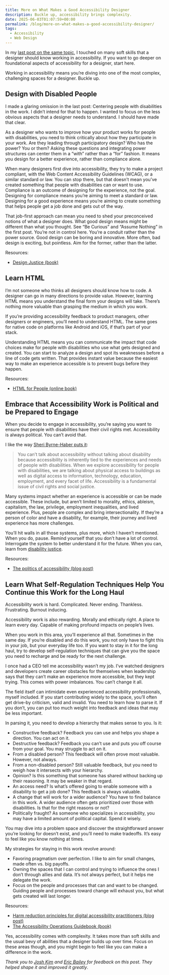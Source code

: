 ```yaml
---
title: More on What Makes a Good Accessibility Designer
description: Buckle up, accessibility brings complexity.
date: 2025-06-03T01:07:59+00:00
permalink: /blog/more-on-what-makes-a-good-accessibility-designer/
tags:
  - Accessibility
  - Web Design
---
```


In my [last post on the same topic](/blog/what-makes-a-good-accessibility-designer/), I touched on many soft skills that a designer should know working in accessibility. If you want to go deeper on foundational aspects of accessibility for a designer, start here.

Working in accessibility means you’re diving into one of the most complex, challenging spaces for a designer. Buckle up.

## Design with Disabled People

I made a glaring omission in the last post: Centering people with disabilities in the work. I didn’t intend for that to happen. I wanted to focus on the less obvious aspects that a designer needs to understand. I should have made that clear.

As a designer who wants to improve how your product works for people with disabilities, you need to think critically about how they participate in your work. Are they leading through participatory design? Who has the power? You or them? Asking these questions and integrating power structures can center them in a “with” rather than a “for” fashion. It means you design for a better experience, rather than compliance alone.

When many designers first dive into accessibility, they try to make a project compliant, with the Web Content Accessibility Guidelines (WCAG), or a similar standard or law. You can stop there, but that doesn’t mean you’ve created something that people with disabilities can or want to use. Compliance is an outcome of designing for the experience, not the goal. Designing for compliance means you’re aiming to meet a standard or law. Designing for a good experience means you’re aiming to create something that helps people get a job done and gets out of the way.

That job-first approach can mean you need to shed your preconceived notions of what a designer does. What good design means might be different than what you thought. See “Be Curious” and “Assume Nothing” in the first post. You’re not in control here. You’re a conduit rather than the power source. Good design can be boring and innovative. More often, bad design is exciting, but pointless. Aim for the former, rather than the latter.

Resources:

- [Design Justice (book)](https://mitpress.mit.edu/9780262043458/design-justice/)

## Learn HTML

I’m not someone who thinks all designers should know how to code. A designer can go in many directions to provide value. However, learning HTML means you understand the final form your designs will take. There’s nothing more valuable than grasping the medium in which you work.

If you’re providing accessibility feedback to product managers, other designers or engineers, you’ll need to understand HTML. The same goes for native code on platforms like Android and iOS, if that’s part of your stack.

Understanding HTML means you can communicate the impact that code choices make for people with disabilities who use what gets designed and created. You can start to analyze a design and spot its weaknesses before a line of code gets written. That provides instant value because the easiest way to make an experience accessible is to prevent bugs before they happen.

Resources:

- [HTML for People (online book)](https://htmlforpeople.com)

## Embrace that Accessibility Work is Political and be Prepared to Engage

When you decide to engage in accessibility, you’re saying you want to ensure that people with disabilities have their civil rights met. Accessibility is always political. You can’t avoid that.

I like the way [Sheri Byrne-Haber puts it](https://www.sheribyrnehaber.com/all-accessibility-is-political-understanding-the-intersection-of-accessibility-disability-and-politics/):

> You can’t talk about accessibility without talking about disability because accessibility is inherently tied to the experiences and needs of people with disabilities. When we explore accessibility for people with disabilities, we are talking about physical access to buildings as well as digital access to information, technology, education, employment, and every facet of life. Accessibility is a fundamental issue of civil rights and social justice.

Many systems impact whether an experience is accessible or can be made accessible. These include, but aren’t limited to morality, ethics, ableism, capitalism, the law, privilege, employment inequalities, and lived experience. Plus, people are complex and bring intersectionality. If they’re a person of color and have a disability, for example, their journey and lived experience has more challenges.

You’ll hit walls in all those systems, plus more, which I haven’t mentioned. When you do, pause. Remind yourself that you don’t have a lot of control. Interrogate the system to better understand it for the future. When you can, learn from [disability justice](https://sinsinvalid.org/10-principles-of-disability-justice/).

Resources:

- [The politics of accessibility (blog post)](https://www.briandeconinck.com/the-politics-of-accessibility/)

## Learn What Self-Regulation Techniques Help You Continue this Work for the Long Haul

Accessibility work is hard. Complicated. Never ending. Thankless. Frustrating. Burnout inducing.

Accessibility work is also rewarding. Morally and ethically right. A place to learn every day. Capable of making profound impacts on people’s lives.

When you work in this area, you’ll experience all that. Sometimes in the same day. If you’re disabled and do this work, you not only have to fight this in your job, but your everyday life too. If you want to stay in it for the long haul, try to develop self-regulation techniques that can give you the space you need to recharge and be ready for the next challenge.

I once had a CEO tell me accessibility wasn’t my job. I’ve watched designers and developers create career obstacles for themselves when leadership says that they can’t make an experience more accessible, but they kept trying. This comes with power imbalances. You can’t change it all.

The field itself can intimidate even experienced accessibility professionals, myself included. If you start contributing widely to the space, you’ll often get drive-by criticism, valid and invalid. You need to learn how to parse it. If you don’t, you can put too much weight into feedback and ideas that may be less important.

In parsing it, you need to develop a hierarchy that makes sense to you. Is it:

- Constructive feedback? Feedback you can use and helps you shape a direction. You can act on it.
- Destructive feedback? Feedback you can’t use and puts you off course from your goal. You may struggle to act on it.
- From a disabled person? This feedback will often prove most valuable. However, not always.
- From a non-disabled person? Still valuable feedback, but you need to weigh how it intersects with your hierarchy.
- Opinion? Is this something that someone has shared without backing up their reasoning. It may be weaker in that regard.
- An access need? Is what’s offered going to enable someone with a disability to get a job done? This feedback is always valuable.
- A change that will work for a wider audience? You have to find balance in this work. A wider audience often gets prioritized over those with disabilities. Is that for the right reasons or not?
- Politically fraught? As someone who specializes in accessibility, you may have a limited amount of political capital. Spend it wisely.

You may dive into a problem space and discover the straightforward answer you’re looking for doesn’t exist, and you’ll need to make tradeoffs. It’s easy to feel like you know nothing at times.

My strategies for staying in this work revolve around:

- Favoring pragmatism over perfection. I like to aim for small changes, made often vs. big payoffs.
- Owning the spaces that I can control and trying to influence the ones I don’t through allies and data. It’s not always perfect, but it helps me delegate the work.
- Focus on the people and processes that can and want to be changed. Guiding people and processes toward change will exhaust you, but what gets created will last longer.

Resources:

- [Harm reduction principles for digital accessibility practitioners (blog post)](https://ericwbailey.website/published/harm-reduction-principles-for-digital-accessibility-practitioners/)
- [The Accessibility Operations Guidebook (book)](https://devonpersing.netlify.app/book/)

Yes, accessibility comes with complexity. It takes more than soft skills and the usual bevy of abilities that a designer builds up over time. Focus on these areas though, and you might begin to feel like you can make a difference in the work.

_Thank you to [Josh Kim](https://www.joshkimux.com) and [Eric Bailey](https://ericwbailey.website) for feedback on this post. They helped shape it and improved it greatly_.
